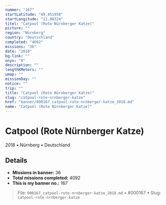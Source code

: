 ```yaml
---
nummer: "167"
startLatitude: "49.451958"
startLongitude: "11.08324"
titel: "Catpool (Rote Nürnberger Katze)"
picture: ""
region: "Nürnberg"
country: "Deutschland"
completed: "4092"
missions: "36"
date: "2018"
bg-link: ""
onyx: "0"
description: ""
lengthKMeters: ""
umap: ""
missionDay: ""
notice: ""
trip: ""
title: "Catpool (Rote Nürnberger Katze)"
slug: "catpool-rote-nrnberger-katze"
href: "banner/000167_catpool-rote-nrnberger-katze_2018.md"
name: "Catpool (Rote Nürnberger Katze)"
---
```

# Catpool (Rote Nürnberger Katze)

*2018* • Nürnberg • Deutschland





## Details

- **Missions in banner:** 36
- **Total missions completed:** 4092
- **This is my banner no.:** 167






> File: `000167_catpool-rote-nrnberger-katze_2018.md`
> • #000167
> • Slug: `catpool-rote-nrnberger-katze`
